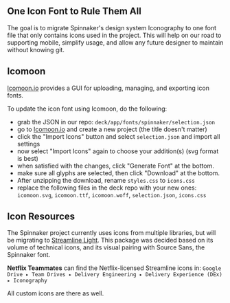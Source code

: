 ## One Icon Font to Rule Them All

The goal is to migrate Spinnaker's design system Iconography to one font file that only contains icons used in the project. This will help on our road to supporting mobile, simplify usage, and allow any future designer to maintain without knowing git.

## Icomoon

[Icomoon.io](https://icomoon.io/) provides a GUI for uploading, managing, and exporting icon fonts.

To update the icon font using Icomoon, do the following:

- grab the JSON in our repo: `deck/app/fonts/spinnaker/selection.json`
- go to [Icomoon.io](https://icomoon.io/) and create a new project (the title doesn't matter)
- click the "Import Icons" button and select `selection.json` and import all settings
- now select "Import Icons" again to choose your addition(s) (svg format is best)
- when satisfied with the changes, click "Generate Font" at the bottom.
- make sure all glyphs are selected, then click "Download" at the bottom.
- After unzipping the download, rename `styles.css` to `icons.css`
- replace the following files in the deck repo with your new ones:
  `icomoon.svg`, `icomoon.ttf`, `icomoon.woff`, `selection.json`, `icons.css`

## Icon Resources

The Spinnaker project currently uses icons from multiple libraries, but will be migrating to [Streamline Light](http://streamlineicons.com). This package was decided based on its volume of technical icons, and its visual pairing with Source Sans, the Spinnaker font.

**Netflix Teammates** can find the Netflix-licensed Streamline icons in:
`Google Drive⁩ ▸ ⁨Team Drives⁩ ▸ ⁨Delivery Engineering⁩ ▸ ⁨Delivery Experience (DEx)⁩ ▸ Iconography`

All custom icons are there as well.
